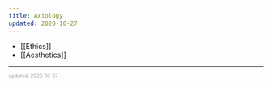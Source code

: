 ```yaml
---
title: Axiology
updated: 2020-10-27
---
```


- [[Ethics]]
- [[Aesthetics]]

---

<sup><sub><font color="#a6a6a6">updated: 2020-10-27</font></sub></sup>
